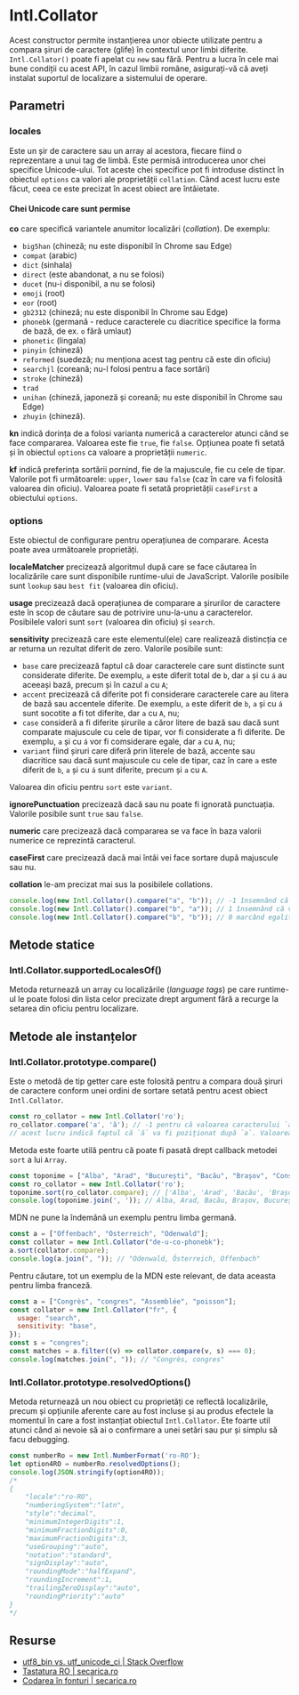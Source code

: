 # Intl.Collator

Acest constructor permite instanțierea unor obiecte utilizate pentru a compara șiruri de caractere (glife) în contextul unor limbi diferite. `Intl.Collator()` poate fi apelat cu `new` sau fără. Pentru a lucra în cele mai bune condiții cu acest API, în cazul limbii române, asigurați-vă că aveți instalat suportul de localizare a sistemului de operare.

## Parametri

### locales

Este un șir de caractere sau un array al acestora, fiecare fiind o reprezentare a unui tag de limbă. Este permisă introducerea unor chei specifice Unicode-ului. Tot aceste chei specifice pot fi introduse distinct în obiectul `options` ca valori ale proprietății `collation`. Când acest lucru este făcut, ceea ce este precizat în acest obiect are întâietate.

#### Chei Unicode care sunt permise

**co** care specifică variantele anumitor localizări (*collation*). De exemplu:

- `big5han`  (chineză; nu este disponibil în Chrome sau Edge)
- `compat`   (arabic)
- `dict`     (sinhala)
- `direct`   (este abandonat, a nu se folosi)
- `ducet`    (nu-i disponibil, a nu se folosi)
- `emoji`    (root)
- `eor`      (root)
- `gb2312`   (chineză; nu este disponibil în Chrome sau Edge)
- `phonebk`  (germană - reduce caracterele cu diacritice specifice la forma de bază, de ex. `o` fără umlaut)
- `phonetic` (lingala)
- `pinyin`   (chineză)
- `reformed` (suedeză; nu menționa acest tag pentru că este din oficiu)
- `searchjl` (coreană; nu-l folosi pentru a face sortări)
- `stroke`   (chineză)
- `trad`
- `unihan`   (chineză, japoneză și coreană; nu este disponibil în Chrome sau Edge)
- `zhuyin`   (chineză).

**kn** indică dorința de a folosi varianta numerică a caracterelor atunci când se face compararea. Valoarea este fie `true`, fie `false`. Opțiunea poate fi setată și în obiectul `options` ca valoare a proprietății `numeric`.

**kf** indică preferința sortării pornind, fie de la majuscule, fie cu cele de tipar. Valorile pot fi următoarele: `upper`, `lower` sau `false` (caz în care va fi folosită valoarea din oficiu). Valoarea poate fi setată proprietății `caseFirst` a obiectului `options`.

### options

Este obiectul de configurare pentru operațiunea de comparare. Acesta poate avea următoarele proprietăți.

**localeMatcher** precizează algoritmul după care se face căutarea în localizările care sunt disponibile runtime-ului de JavaScript. Valorile posibile sunt `lookup` sau `best fit` (valoarea din oficiu).

**usage** precizează dacă operațiunea de comparare a șirurilor de caractere este în scop de căutare sau de potrivire unu-la-unu a caracterelor. Posibilele valori sunt `sort` (valoarea din oficiu) și `search`.

**sensitivity** precizează care este elementul(ele) care realizează distincția ce ar returna un rezultat diferit de zero. Valorile posibile sunt:

- `base` care precizează faptul că doar caracterele care sunt distincte sunt considerate diferite. De exemplu, `a` este diferit total de `b`, dar `a` și cu `á` au aceeași bază, precum și în cazul `a` cu `A`;
- `accent` precizează că diferite pot fi considerare caracterele care au litera de bază sau accentele diferite. De exemplu, `a` este diferit de `b`, `a` și cu `á` sunt socotite a fi tot diferite, dar `a` cu `A`, nu;
- `case` consideră a fi diferite șirurile a căror litere de bază sau dacă sunt comparate majuscule cu cele de tipar, vor fi considerate a fi diferite. De exemplu, `a` și cu `á` vor fi comsiderare egale, dar  `a` cu `A`, nu;
- `variant` fiind șiruri care diferă prin literele de bază, accente sau diacritice sau dacă sunt majuscule cu cele de tipar, caz în care `a` este diferit de `b`, `a` și cu `á` sunt diferite, precum și `a` cu `A`.

Valoarea din oficiu pentru `sort` este `variant`.

**ignorePunctuation** precizează dacă sau nu poate fi ignorată punctuația. Valorile posibile sunt `true` sau `false`.

**numeric** care precizează dacă compararea se va face în baza valorii numerice ce reprezintă caracterul.

**caseFirst** care precizează dacă mai întâi vei face sortare după majuscule sau nu.

**collation** le-am precizat mai sus la posibilele collations.


```javascript
console.log(new Intl.Collator().compare("a", "b")); // -1 însemnând că cele două caractere sunt diferite - valoare celui de-al doilea fiind mai mare decât primul din comparație
console.log(new Intl.Collator().compare("b", "a")); // 1 însemnând că valoarea primului este mai mare decât a celui de-al doilea
console.log(new Intl.Collator().compare("b", "b")); // 0 marcând egalitatea între cele două caractere
```

## Metode statice

### Intl.Collator.supportedLocalesOf()

Metoda returnează un array cu localizările (*language tags*) pe care runtime-ul le poate folosi din lista celor precizate drept argument fără a recurge la setarea din oficiu pentru localizare.

## Metode ale instanțelor

### Intl.Collator.prototype.compare()

Este o metodă de tip getter care este folosită pentru a compara două șiruri de caractere conform unei ordini de sortare setată pentru acest obiect `Intl.Collator`.

```javascript
const ro_collator = new Intl.Collator('ro');
ro_collator.compare('a', 'ă'); // -1 pentru că valoarea caracterului `ă` este mai mare decât a lui `a`.
// acest lucru indică faptul că `ă` va fi poziționat după `a`. Valoarea negativă înseamnă că operandul (caracterul) din stânga e mai mic ca valoare decât cel cu care este comparat
```

Metoda este foarte utilă pentru că poate fi pasată drept callback metodei `sort` a lui `Array`.

```javascript
const toponime = ["Alba", "Arad", "București", "Bacău", "Brașov", "Constanța", "Cluj-Napoca"]; // array de sortat
const ro_collator = new Intl.Collator('ro');
toponime.sort(ro_collator.compare); // ['Alba', 'Arad', 'Bacău', 'Brașov', 'București', 'Cluj-Napoca', 'Constanța']
console.log(toponime.join(', ')); // Alba, Arad, Bacău, Brașov, București, Cluj-Napoca, Constanța
```

MDN ne pune la îndemână un exemplu pentru limba germană.

```javascript
const a = ["Offenbach", "Österreich", "Odenwald"];
const collator = new Intl.Collator("de-u-co-phonebk");
a.sort(collator.compare);
console.log(a.join(", ")); // "Odenwald, Österreich, Offenbach"
```

Pentru căutare, tot un exemplu de la MDN este relevant, de data aceasta pentru limba franceză.

```javascript
const a = ["Congrès", "congres", "Assemblée", "poisson"];
const collator = new Intl.Collator("fr", {
  usage: "search",
  sensitivity: "base",
});
const s = "congres";
const matches = a.filter((v) => collator.compare(v, s) === 0);
console.log(matches.join(", ")); // "Congrès, congres"
```

### Intl.Collator.prototype.resolvedOptions()

Metoda returnează un nou obiect cu proprietăți ce reflectă localizările, precum și opțiunile aferente care au fost incluse și au produs efectele la momentul în care a fost instanțiat obiectul `Intl.Collator`. Ete foarte util atunci când ai nevoie să ai o confirmare a unei setări sau pur și simplu să facu debugging.

```javascript
const numberRo = new Intl.NumberFormat('ro-RO');
let option4RO = numberRo.resolvedOptions();
console.log(JSON.stringify(option4RO));
/*
{
    "locale":"ro-RO",
    "numberingSystem":"latn",
    "style":"decimal",
    "minimumIntegerDigits":1,
    "minimumFractionDigits":0,
    "maximumFractionDigits":3,
    "useGrouping":"auto",
    "notation":"standard",
    "signDisplay":"auto",
    "roundingMode":"halfExpand",
    "roundingIncrement":1,
    "trailingZeroDisplay":"auto",
    "roundingPriority":"auto"
}
*/
```

## Resurse

- [utf8_bin vs. utf_unicode_ci | Stack Overflow](https://stackoverflow.com/questions/10929836/utf8-bin-vs-utf-unicode-ci)
- [Tastatura RO | secarica.ro](https://www.secarica.ro/index.php/en/rou/tastatura-ro)
- [Codarea în fonturi | secarica.ro](https://www.secarica.ro/index.php/en/rou/codarea-in-fonturi)